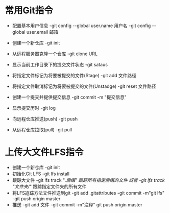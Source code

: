 # 常用Git指令
* 配置基本用户信息
    -git config --global user.name 用户名
    -git config --global user.email 邮箱

* 创建一个新仓库
    -git init

* 从远程服务器克隆一个仓库
    -git clone URL

* 显示当前工作目录下的提交文件状态
    -git sataus

* 将指定文件标记为将要被提交的文件(Stage)
    -git add 文件路径

* 将指定文件取消标记为将要被提交的文件(Unstadge)
    -git reset 文件路径

* 创建一个提交并提供提交信息
    -git commit -m "提交信息"

* 显示提交历时
    -git log

* 向远程仓库推送(push)
    -git push

* 从远程仓库拉取(pull)
    -git pull

# 上传大文件LFS指令
* 创建一个新仓库
    -git init
* 初始化Git LFS
    -git lfs install
* 跟踪大文件
    -git lfs track "*.后缀"
        跟踪所有指定后缀的文件
    或者
    -git lfs track "文件夹/*"
        跟踪指定文件夹的所有文件
* 将LFS追踪方法文件推送到git
    -git add .gitattributes
    -git commit -m"git lfs"
    -git push origin master
* 推送
    -git add 文件
    -git commit -m"注释"
    git push origin master
